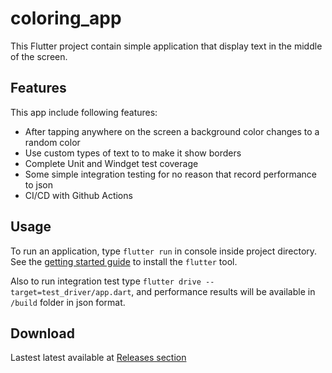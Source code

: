 # coloring_app

This Flutter project contain simple application that display text in the middle 
of the screen.

## Features

This app include following features:
+ After tapping anywhere on the screen a background color changes to a random 
color
+ Use custom types of text to to make it show borders
+ Complete Unit and Windget test coverage
+ Some simple integration testing for no reason that record performance to json 
+ CI/CD with Github Actions

## Usage

To run an application, type ``flutter run`` in console inside project directory.
See the [getting started guide](https://flutter.dev/getting-started/) to install
the `flutter` tool.

Also to run integration test type ``flutter drive --target=test_driver/app.dart``,
and performance results will be available in ``/build`` folder in json format.

## Download

Lastest latest available at 
[Releases section](https://github.com/legonian/coloring_flutter/releases/latest)
